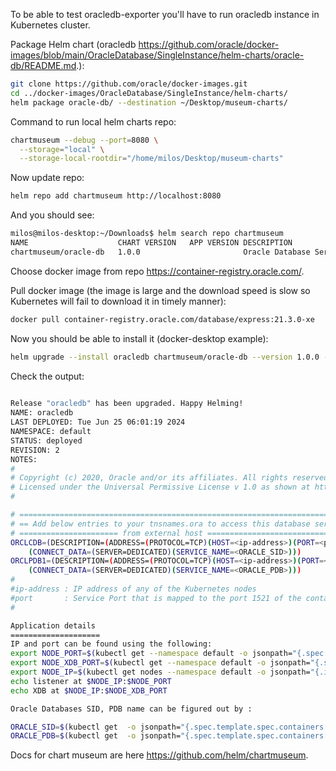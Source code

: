 
To be able to test oracledb-exporter you'll have to run oracledb instance in Kubernetes cluster.

Package Helm chart (oracledb https://github.com/oracle/docker-images/blob/main/OracleDatabase/SingleInstance/helm-charts/oracle-db/README.md.):

```bash
git clone https://github.com/oracle/docker-images.git
cd ../docker-images/OracleDatabase/SingleInstance/helm-charts/
helm package oracle-db/ --destination ~/Desktop/museum-charts/
```

Command to run local helm charts repo:

```bash
chartmuseum --debug --port=8080 \
  --storage="local" \
  --storage-local-rootdir="/home/milos/Desktop/museum-charts"
```

Now update repo:

```bash
helm repo add chartmuseum http://localhost:8080
```

And you should see:

```bash
milos@milos-desktop:~/Downloads$ helm search repo chartmuseum
NAME                 	CHART VERSION	APP VERSION	DESCRIPTION           
chartmuseum/oracle-db	1.0.0        	           	Oracle Database Server
```

Choose docker image from repo https://container-registry.oracle.com/.

Pull docker image (the image is large and the download speed is slow so Kubernetes will fail to download it in timely manner):

```bash
docker pull container-registry.oracle.com/database/express:21.3.0-xe
```

Now you should be able to install it (docker-desktop example):

```bash
helm upgrade --install oracledb chartmuseum/oracle-db --version 1.0.0 --set persistence.storageClass=hostpath --set image=container-registry.oracle.com/database/express:21.3.0-xe
```

Check the output:

```bash
 
Release "oracledb" has been upgraded. Happy Helming!
NAME: oracledb
LAST DEPLOYED: Tue Jun 25 06:01:19 2024
NAMESPACE: default
STATUS: deployed
REVISION: 2
NOTES:
#
# Copyright (c) 2020, Oracle and/or its affiliates. All rights reserved.
# Licensed under the Universal Permissive License v 1.0 as shown at http://oss.oracle.com/licenses/upl.
#

# ===========================================================================
# == Add below entries to your tnsnames.ora to access this database server ==  
# ====================== from external host =================================  
ORCLCDB=(DESCRIPTION=(ADDRESS=(PROTOCOL=TCP)(HOST=<ip-address>)(PORT=<port>))
    (CONNECT_DATA=(SERVER=DEDICATED)(SERVICE_NAME=<ORACLE_SID>)))
ORCLPDB1=(DESCRIPTION=(ADDRESS=(PROTOCOL=TCP)(HOST=<ip-address>)(PORT=<port>))
    (CONNECT_DATA=(SERVER=DEDICATED)(SERVICE_NAME=<ORACLE_PDB>)))
#                                                                              
#ip-address : IP address of any of the Kubernetes nodes
#port       : Service Port that is mapped to the port 1521 of the container.
#

Application details
====================
IP and port can be found using the following:
export NODE_PORT=$(kubectl get --namespace default -o jsonpath="{.spec.ports[0].nodePort}" services oracledb-oracle-db)
export NODE_XDB_PORT=$(kubectl get --namespace default -o jsonpath="{.spec.ports[1].nodePort}" services oracledb-oracle-db)
export NODE_IP=$(kubectl get nodes --namespace default -o jsonpath="{.items[0].status.addresses[0].address}")
echo listener at $NODE_IP:$NODE_PORT
echo XDB at $NODE_IP:$NODE_XDB_PORT

Oracle Databases SID, PDB name can be figured out by :

ORACLE_SID=$(kubectl get  -o jsonpath="{.spec.template.spec.containers[?(.name == 'oracle-db')].env[?(.name == 'ORACLE_SID')].value }" deploy oracledb-oracle-db)
ORACLE_PDB=$(kubectl get  -o jsonpath="{.spec.template.spec.containers[?(.name == 'oracle-db')].env[?(.name == 'ORACLE_PDB')].value }" deploy oracledb-oracle-db)

```

Docs for chart museum are here https://github.com/helm/chartmuseum.